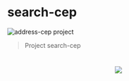 # search-cep

<img src="assets/projects.png" alt="address-cep project">

> Project search-cep

<h1>

<h3 align="center">
      <a href="https://almeida-matheus.github.io/search-cep/demo/index.html">
        <img  src="https://img.shields.io/badge/-VIEW%20DEMO-1100FF?&style=for-the-badge&logoColor=fff"/>
      </a>
</h3>